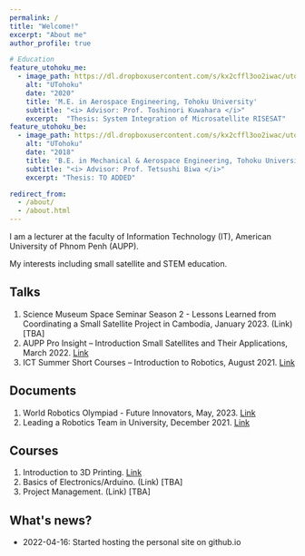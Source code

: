 ```yaml
---
permalink: /
title: "Welcome!"
excerpt: "About me"
author_profile: true

# Education
feature_utohoku_me:
  - image_path: https://dl.dropboxusercontent.com/s/kx2cffl3oo2iwac/utokyo.png?dl=0
    alt: "UTohoku"
    date: "2020"
    title: 'M.E. in Aerospace Engineering, Tohoku University'
    subtitle: "<i> Advisor: Prof. Toshinori Kuwahara </i>"
    excerpt:  "Thesis: System Integration of Microsatellite RISESAT" 
feature_utohoku_be:
  - image_path: https://dl.dropboxusercontent.com/s/kx2cffl3oo2iwac/utokyo.png?dl=0
    alt: "UTohoku"
    date: "2018"
    title: 'B.E. in Mechanical & Aerospace Engineering, Tohoku University'
    subtitle: "<i> Advisor: Prof. Tetsushi Biwa </i>"
    excerpt: "Thesis: TO ADDED" 

redirect_from: 
  - /about/
  - /about.html
---
```


I am a lecturer at the faculty of Information Technology (IT), American University of Phnom Penh (AUPP). 

My interests including small satellite and STEM education.

<!--## Education
 {% include minifeature_row id="feature_utohoku_me" type="left" %}
<style>
  .feature-image {
    max-width: 10px; /* Adjust the value as needed */
    height: 10px;
  }
</style>
{% include minifeature_row id="feature_utohoku_be" type="left" %} -->

Talks
-----
1.	Science Museum Space Seminar Season 2 - Lessons Learned from Coordinating a Small Satellite Project in Cambodia, January 2023. (Link)[TBA]
2.	AUPP Pro Insight – Introduction Small Satellites and Their Applications, March 2022. [Link](https://morokotsakal.github.io/api-smallsat/)
3.	ICT Summer Short Courses – Introduction to Robotics, August 2021. [Link](https://morokotsakal.github.io/intro-robotics/)

Documents
-----
1. World Robotics Olympiad - Future Innovators, May, 2023. [Link](https://morokotsakal.github.io/wro-fi-kh/)
2. Leading a Robotics Team in University, December 2021. [Link](https://morokotsakal.github.io/robotics-se/)

Courses
-----
1. Introduction to 3D Printing. [Link](https://morokotsakal.github.io/intro-3d-printing/)
2. Basics of Electronics/Arduino. (Link) [TBA]
3. Project Management. (Link) [TBA]

What's news?
------
- 2022-04-16: Started hosting the personal site on github.io
